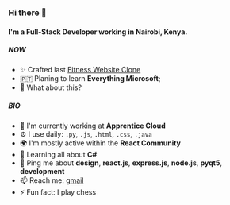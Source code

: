 ### Hi there 👋

#### I'm a Full-Stack Developer working in Nairobi, Kenya.

##### NOW

- ✨ Crafted last [Fitness Website Clone](https://tish254.github.io/fitness-website-clone/)
- 🇵🇹  Planing to learn **Everything Microsoft**;
- 🍑 What about this?

##### BIO

- 🏢 I'm currently working at **Apprentice Cloud**
- ⚙️ I use daily: `.py`, `.js`, `.html`, `.css`, `.java`
- 🌍 I'm mostly active within the **React Community**
- 🌱 Learning all about **C#**
- 💬 Ping me about **design**, **react.js**, **express.js**, **node.js**, **pyqt5**, **development**
- 📫 Reach me: [gmail](mailto:tiegomseeraoscar295@gmail.com)
- ⚡️ Fun fact: I play chess
